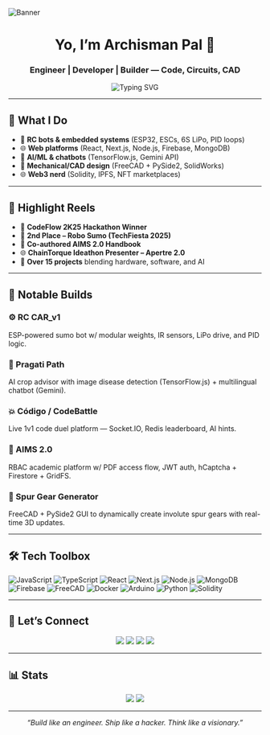 ![Banner](https://user-images.githubusercontent.com/74038190/225813708-98b745f2-7d22-48cf-9150-083f1b00d6c9.gif)

<h1 align="center">Yo, I’m Archisman Pal 👋</h1>
<h3 align="center">Engineer | Developer | Builder — Code, Circuits, CAD</h3>

<p align="center">
  <img src="https://readme-typing-svg.herokuapp.com?font=Fira+Code&size=25&duration=3000&pause=1000&color=00F7FF&center=true&vCenter=true&width=1000&lines=I+build+things+with+code,+circuits,+and+CAD.;Mech+by+degree.+Full-stack+by+choice.+AI+by+curiosity." alt="Typing SVG">
</p>

---

## 🔧 What I Do

- 🔩 **RC bots & embedded systems** (ESP32, ESCs, 6S LiPo, PID loops)  
- 🌐 **Web platforms** (React, Next.js, Node.js, Firebase, MongoDB)  
- 🧠 **AI/ML & chatbots** (TensorFlow.js, Gemini API)  
- 🧰 **Mechanical/CAD design** (FreeCAD + PySide2, SolidWorks)  
- 🌐 **Web3 nerd** (Solidity, IPFS, NFT marketplaces)

---

## 🚀 Highlight Reels

- 🥇 **CodeFlow 2K25 Hackathon Winner**  
- 🤖 **2nd Place – Robo Sumo (TechFiesta 2025)**  
- 📘 **Co-authored AIMS 2.0 Handbook**  
- 🌐 **ChainTorque Ideathon Presenter – Apertre 2.0**  
- 🔗 **Over 15 projects** blending hardware, software, and AI

---

## 🧠 Notable Builds

### ⚙️ RC CAR_v1
ESP-powered sumo bot w/ modular weights, IR sensors, LiPo drive, and PID logic.

### 🌾 Pragati Path
AI crop advisor with image disease detection (TensorFlow.js) + multilingual chatbot (Gemini).

### 💥 Código / CodeBattle
Live 1v1 code duel platform — Socket.IO, Redis leaderboard, AI hints.

### 🔐 AIMS 2.0
RBAC academic platform w/ PDF access flow, JWT auth, hCaptcha + Firestore + GridFS.

### 🧮 Spur Gear Generator
FreeCAD + PySide2 GUI to dynamically create involute spur gears with real-time 3D updates.

---

## 🛠 Tech Toolbox

![JavaScript](https://img.shields.io/badge/JavaScript-F7DF1E?logo=javascript&logoColor=black)
![TypeScript](https://img.shields.io/badge/TypeScript-3178C6?logo=typescript&logoColor=white)
![React](https://img.shields.io/badge/React-20232A?logo=react)
![Next.js](https://img.shields.io/badge/Next.js-000?logo=next.js)
![Node.js](https://img.shields.io/badge/Node.js-339933?logo=node.js&logoColor=white)
![MongoDB](https://img.shields.io/badge/MongoDB-47A248?logo=mongodb&logoColor=white)
![Firebase](https://img.shields.io/badge/Firebase-FFCA28?logo=firebase&logoColor=black)
![FreeCAD](https://img.shields.io/badge/FreeCAD-1D2D69?logo=freecad&logoColor=white)
![Docker](https://img.shields.io/badge/Docker-2496ED?logo=docker&logoColor=white)
![Arduino](https://img.shields.io/badge/Arduino-00979D?logo=arduino&logoColor=white)
![Python](https://img.shields.io/badge/Python-3776AB?logo=python&logoColor=white)
![Solidity](https://img.shields.io/badge/Solidity-363636?logo=solidity&logoColor=white)

---

## 🔗 Let’s Connect

<p align="center">
  <a href="mailto:archismankumar@gmail.com"><img src="https://img.shields.io/badge/Gmail-D14836?style=for-the-badge&logo=gmail&logoColor=white"/></a>
  <a href="https://linkedin.com/in/archisman-pal-32554632a"><img src="https://img.shields.io/badge/LinkedIn-0A66C2?style=for-the-badge&logo=linkedin&logoColor=white"/></a>
  <a href="https://x.com/ArchismanPal2"><img src="https://img.shields.io/badge/X-000000?style=for-the-badge&logo=twitter&logoColor=white"/></a>
  <a href="https://github.com/Dealer-09"><img src="https://img.shields.io/badge/GitHub-181717?style=for-the-badge&logo=github&logoColor=white"/></a>
</p>

---

## 📊 Stats

<p align="center">
  <img src="https://github-readme-stats.vercel.app/api?username=Dealer-09&show_icons=true&hide_border=true&theme=react&count_private=true" />
  <img src="https://streak-stats.demolab.com?user=Dealer-09&theme=react&hide_border=true&date_format=M%20j%5B%2C%20Y%5D" />
</p>

---

<p align="center"><i>“Build like an engineer. Ship like a hacker. Think like a visionary.”</i></p>
